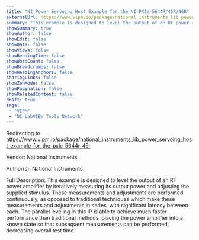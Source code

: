 ```yaml
---
title: "NI Power Servoing Host Example for the NI PXIe-5644R/45R/46R"
externalUrl: https://www.vipm.io/package/national_instruments_lib_power_servoing_host_example_for_the_pxie_5644r_45r
summary: "This example is designed to level the output of an RF power amplifier by iteratively measuring its output power and adjusting the supplied stimulus."
showSummary: true
showAuthor: false
showEdit: false
showData: false
showViews: false
showReadingTime: false
showWordCount: false
showBreadcrumbs: false
showHeadingAnchors: false
sharingLinks: false
showZenMode: false
showPagination: false
showRelatedContent: false
draft: true
tags:
 - "VIPM"
 - "NI LabVIEW Tools Network"
---
```


Redirecting to https://www.vipm.io/package/national_instruments_lib_power_servoing_host_example_for_the_pxie_5644r_45r

Vendor: National Instruments

Author(s): National Instruments
 
Full Description:
This example is designed to level the output of an RF power amplifier by iteratively measuring its output power and adjusting the supplied stimulus. These measurements and adjustments are performed continuously, as opposed to traditional techniques which make these measurements and adjustments in series, with significant latency between each. The parallel leveling in this IP is able to achieve much faster performance than traditional methods, placing the power amplifier into a known state so that subsequent measurements can be performed, decreasing overall test time.